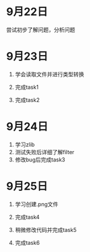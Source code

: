 # 9月22日

尝试初步了解问题，分析问题

# 9月23日

1. 学会读取文件并进行类型转换

2. 完成task1

3. 完成task2

# 9月24日

1. 学习zlib
2. 测试失败后详细了解filter
3. 修改bug后完成task3

# 9月25日

1. 学习创建.png文件
2. 完成task4
3. 稍微修改代码并完成task5

4. 完成task6
